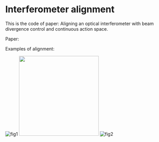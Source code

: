# Interferometer alignment
This is the code of paper: Aligning an optical interferometer with beam divergence control and continuous action space.

Paper: 

Examples of alignment:

![fig1](https://github.com/Stepan-Makarenko/RL_interferometer_alignment/blob/main/)
<img src="/media/fig1.gif" width="250" height="250"/>
![fig2](https://github.com/Stepan-Makarenko/RL_interferometer_alignment/blob/main/media/fig2.gif)
